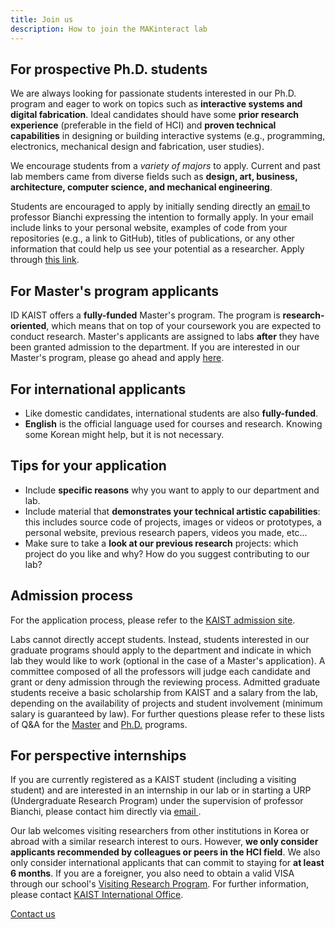 ```yaml
---
title: Join us
description: How to join the MAKinteract lab
---
```


## For prospective Ph.D. students

We are always looking for passionate students interested in our Ph.D. program and eager to work on topics such as **interactive systems and digital fabrication**. Ideal candidates should have some **prior research experience** (preferable in the field of HCI) and **proven technical capabilities** in designing or building interactive systems (e.g., programming, electronics, mechanical design and fabrication, user studies).

We encourage students from a _variety of majors_ to apply. Current and past lab members came from diverse fields such as **design, art, business, architecture, computer science, and mechanical engineering**. 

Students are encouraged to apply by initially sending directly an <a href="#" onclick="(function(){window.open('mailto:andrea@kaist.ac.kr');})()">email <i class="fas fa-envelope"></i></a> to professor Bianchi expressing the intention to formally apply. In your email include links to your personal website, examples of code from your repositories (e.g., a link to GitHub), titles of publications, or any other information that could help us see your potential as a researcher. Apply through [this link](https://admission.kaist.ac.kr).

## For Master's program applicants

ID KAIST offers a **fully-funded** Master's program. The program is **research-oriented**, which means that on top of your coursework you are expected to conduct research. Master's applicants are assigned to labs **after** they have been granted admission to the department. If you are interested in our Master's program, please go ahead and apply [here](https://admission.kaist.ac.kr).

## For international applicants

- Like domestic candidates, international students are also **fully-funded**.
- **English** is the official language used for courses and research. Knowing some Korean might help, but it is not necessary.

## Tips for your application

- Include **specific reasons** why you want to apply to our department and lab.
- Include material that **demonstrates your technical artistic capabilities**: this includes source code of projects, images or videos or prototypes, a personal website, previous research papers, videos you made, etc...
- Make sure to take a **look at our previous research** projects: which project do you like and why? How do you suggest contributing to our lab?

## Admission process

For the application process, please refer to the [KAIST admission site](https://admission.kaist.ac.kr).

Labs cannot directly accept students. Instead, students interested in our graduate programs should apply to the department and indicate in which lab they would like to work (optional in the case of a Master's application). A committee composed of all the professors will judge each candidate and grant or deny admission through the reviewing process. Admitted graduate students receive a basic scholarship from KAIST and a salary from the lab, depending on the availability of projects and student involvement (minimum salary is guaranteed by law). For further questions please refer to these lists of Q&A for the [Master](http://id.kaist.ac.kr/index.php?mid=masterp#) and [Ph.D.](http://id.kaist.ac.kr/index.php?mid=phdp) programs.

## For perspective internships

If you are currently registered as a KAIST student (including a visiting student) and are interested in an internship in our lab or in starting a URP (Undergraduate Research Program) under the supervision of professor Bianchi, please contact him directly via <a href="#" onclick="(function(){window.open('mailto:andrea@kaist.ac.kr');})()">email <i class="fas fa-envelope"></i></a>.

Our lab welcomes visiting researchers from other institutions in Korea or abroad with a similar research interest to ours. However, **we only consider applicants recommended by colleagues or peers in the HCI field**. We also only consider international applicants that can commit to staying for **at least 6 months**. If you are a foreigner, you also need to obtain a valid VISA through our school's [Visiting Research Program](https://io.kaist.ac.kr/menu/io.do?mguid=D4CD2D0A-21E5-E511-940C-2C44FD7DF8B9). For further information, please contact [KAIST International Office](https://io.kaist.ac.kr/).

<a href="contact.html" class="button button--large">Contact us</a>